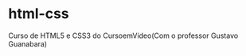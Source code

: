 # html-css
 Curso de HTML5 e CSS3 do CursoemVídeo(Com o professor Gustavo Guanabara)

<a href="https://matheusmotta2854.github.io/html-css/modulo2/desafios/d010/android1.html" target="_blank" rel="next">
